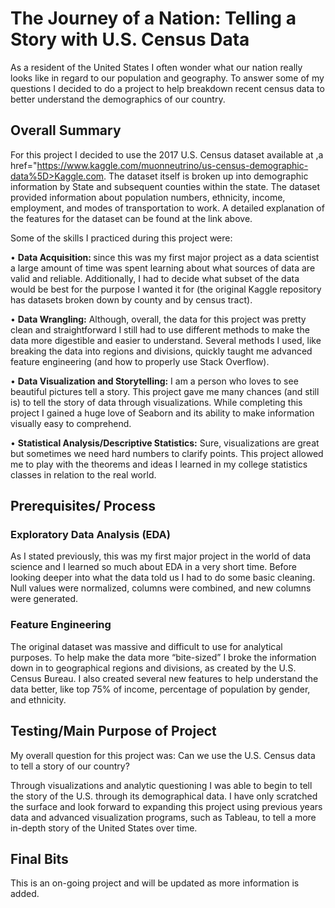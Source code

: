 # The Journey of a Nation: Telling a Story with U.S. Census Data

As a resident of the United States I often wonder what our nation really looks like in regard to our population and geography. To answer some of my questions I decided to do a project to help breakdown recent census data to better understand the demographics of our country.

## Overall Summary

For this project I decided to use the 2017 U.S. Census dataset available at ,a href="https://www.kaggle.com/muonneutrino/us-census-demographic-data%5D>Kaggle.com. </a>The dataset itself is broken up into demographic information by State and subsequent counties within the state. The dataset provided information about population numbers, ethnicity, income, employment, and modes of transportation to work. A detailed explanation of the features for the dataset can be found at the link above.


Some of the skills I practiced during this project were:

•	<b> Data Acquisition: </b> since this was my first major project as a data scientist a large amount of time was spent learning about what sources of data are valid and reliable. Additionally, I had to decide what subset of the data would be best for the purpose I wanted it for (the original Kaggle repository has datasets broken down by county and by census tract).

•	<b> Data Wrangling:</b> Although, overall, the data for this project was pretty clean and straightforward I still had to use different methods to make the data more digestible and easier to understand. Several methods I used, like breaking the data into regions and divisions, quickly taught me advanced feature engineering (and how to properly use Stack Overflow).


•	<b> Data Visualization and Storytelling:</b> I am a person who loves to see beautiful pictures tell a story. This project gave me many chances (and still is) to tell the story of data through visualizations. While completing this project I gained a huge love of Seaborn and its ability to make information visually easy to comprehend.

•	<b> Statistical Analysis/Descriptive Statistics:</b> Sure, visualizations are great but sometimes we need hard numbers to clarify points. This project allowed me to play with the theorems and ideas I learned in my college statistics classes in relation to the real world. 



## Prerequisites/ Process

### Exploratory Data Analysis (EDA)
As I stated previously, this was my first major project in the world of data science and I learned so much about EDA in a very short time. Before looking deeper into what the data told us I had to do some basic cleaning. Null values were normalized, columns were combined, and new columns were generated.

### Feature Engineering

The original dataset was massive and difficult to use for analytical purposes. To help make the data more “bite-sized” I broke the information down in to geographical regions and divisions, as created by the U.S. Census Bureau. I also created several new features to help understand the data better, like top 75% of income, percentage of population by gender, and ethnicity. 

## Testing/Main Purpose of Project 

My overall question for this project was: Can we use the U.S. Census data to tell a story of our country? 

Through visualizations and analytic questioning I was able to begin to tell the story of the U.S. through its demographical data. I have only scratched the surface and look forward to expanding this project using previous years data and advanced visualization programs, such as Tableau, to tell a more in-depth story of the United States over time. 

## Final Bits
This is an on-going project and will be updated as more information is added.





